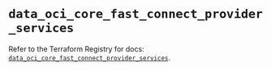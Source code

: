 # `data_oci_core_fast_connect_provider_services`

Refer to the Terraform Registry for docs: [`data_oci_core_fast_connect_provider_services`](https://registry.terraform.io/providers/oracle/oci/7.19.0/docs/data-sources/core_fast_connect_provider_services).
